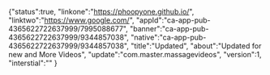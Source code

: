 {"status":true,
"linkone":"https://phoopyone.github.io/",
"linktwo":"https://www.google.com/",
"appId":"ca-app-pub-4365622722637999/7995088677",
"banner":"ca-app-pub-4365622722637999/9344857038",
"native":"ca-app-pub-4365622722637999/9344857038",
"title":"Updated",
"about":"Updated for new and More Videos",
"update":"com.master.massagevideos",
"version":1,
"interstial":""
}
